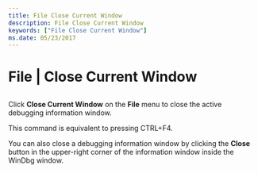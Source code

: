 ```yaml
---
title: File Close Current Window
description: File Close Current Window
keywords: ["File Close Current Window"]
ms.date: 05/23/2017
---
```


# File | Close Current Window


## <span id="ddk_file_close_current_window_dbg"></span><span id="DDK_FILE_CLOSE_CURRENT_WINDOW_DBG"></span>


Click **Close Current Window** on the **File** menu to close the active debugging information window.

This command is equivalent to pressing CTRL+F4.

You can also close a debugging information window by clicking the **Close** button in the upper-right corner of the information window inside the WinDbg window.

 

 





